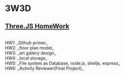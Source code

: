 # 3W3D
**[Three.JS HomeWork](https://wen-xiang.github.io/3W3D/)**
------- 
</br>
HW1: _Github primer_
</br>
HW2: _floor plan model_
<br>
HW3: _art gallery design_
<br>
HW4: _local storage_
<br>
HW5: _File system as Database, node.js, shelljs, express_
<br>
HW6: _Activity Reviewer(Final Project)_
